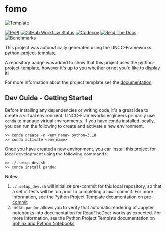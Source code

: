 
# fomo

[![Template](https://img.shields.io/badge/Template-LINCC%20Frameworks%20Python%20Project%20Template-brightgreen)](https://lincc-ppt.readthedocs.io/en/latest/)

[![PyPI](https://img.shields.io/pypi/v/fomo?color=blue&logo=pypi&logoColor=white)](https://pypi.org/project/fomo/)
[![GitHub Workflow Status](https://img.shields.io/github/actions/workflow/status/lsst-sssc/fomo/smoke-test.yml)](https://github.com/lsst-sssc/fomo/actions/workflows/smoke-test.yml)
[![Codecov](https://codecov.io/gh/lsst-sssc/fomo/branch/main/graph/badge.svg)](https://codecov.io/gh/lsst-sssc/fomo)
[![Read The Docs](https://img.shields.io/readthedocs/fomo)](https://fomo.readthedocs.io/)
[![Benchmarks](https://img.shields.io/github/actions/workflow/status/lsst-sssc/fomo/asv-main.yml?label=benchmarks)](https://lsst-sssc.github.io/fomo/)

This project was automatically generated using the LINCC-Frameworks 
[python-project-template](https://github.com/lincc-frameworks/python-project-template).

A repository badge was added to show that this project uses the python-project-template, however it's up to
you whether or not you'd like to display it!

For more information about the project template see the 
[documentation](https://lincc-ppt.readthedocs.io/en/latest/).

## Dev Guide - Getting Started

Before installing any dependencies or writing code, it's a great idea to create a
virtual environment. LINCC-Frameworks engineers primarily use `conda` to manage virtual
environments. If you have conda installed locally, you can run the following to
create and activate a new environment.

```
>> conda create -n <env_name> python=3.10
>> conda activate <env_name>
```

Once you have created a new environment, you can install this project for local
development using the following commands:

```
>> ./.setup_dev.sh
>> conda install pandoc
```

Notes:
1. `./.setup_dev.sh` will initialize pre-commit for this local repository, so
   that a set of tests will be run prior to completing a local commit. For more
   information, see the Python Project Template documentation on 
   [pre-commit](https://lincc-ppt.readthedocs.io/en/latest/practices/precommit.html)
2. Install `pandoc` allows you to verify that automatic rendering of Jupyter notebooks
   into documentation for ReadTheDocs works as expected. For more information, see
   the Python Project Template documentation on
   [Sphinx and Python Notebooks](https://lincc-ppt.readthedocs.io/en/latest/practices/sphinx.html#python-notebooks)
